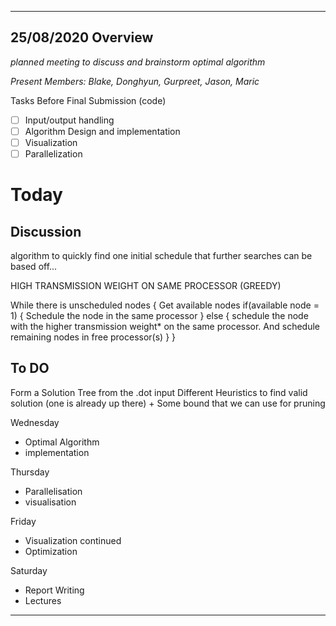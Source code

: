 --------------------------------------------------------------------------------
## 25/08/2020 Overview 

_planned meeting to discuss and brainstorm optimal algorithm_

_Present Members: Blake, Donghyun, Gurpreet, Jason, Maric_

Tasks Before Final Submission (code) 
- [ ] Input/output handling
- [ ] Algorithm Design and implementation
- [ ] Visualization
- [ ] Parallelization

# Today 
##  Discussion 

algorithm to quickly find one initial schedule that further searches can be based off... 

HIGH TRANSMISSION WEIGHT ON SAME PROCESSOR  (GREEDY)

While there is unscheduled nodes {
Get available nodes
if(available node = 1) {
Schedule the node in the same processor
} else { 
schedule the node with the higher transmission weight* on the same processor. 
And schedule remaining nodes in free processor(s)
}
}

## To DO 
Form a Solution Tree from the .dot input 
Different Heuristics to find valid solution (one is already up there) + Some bound that we can use for pruning


Wednesday 
 - Optimal Algorithm
 - implementation

Thursday 
 - Parallelisation
 - visualisation

Friday
 - Visualization continued
 - Optimization

Saturday
 - Report Writing
 - Lectures



-------------------------------------------------------------------------------


